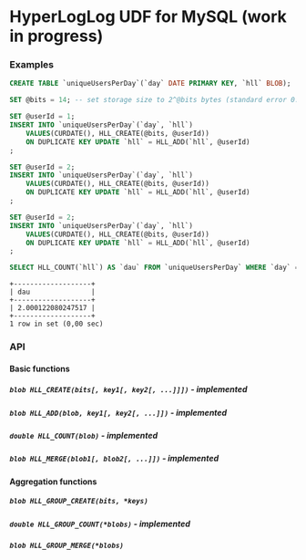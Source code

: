 # HyperLogLog UDF for MySQL (work in progress)

### Examples

```sql
CREATE TABLE `uniqueUsersPerDay`(`day` DATE PRIMARY KEY, `hll` BLOB);
```
```sql
SET @bits = 14; -- set storage size to 2^@bits bytes (standard error 0.81%)

SET @userId = 1;
INSERT INTO `uniqueUsersPerDay`(`day`, `hll`)
	VALUES(CURDATE(), HLL_CREATE(@bits, @userId))
	ON DUPLICATE KEY UPDATE `hll` = HLL_ADD(`hll`, @userId)
;

SET @userId = 2;
INSERT INTO `uniqueUsersPerDay`(`day`, `hll`)
	VALUES(CURDATE(), HLL_CREATE(@bits, @userId))
	ON DUPLICATE KEY UPDATE `hll` = HLL_ADD(`hll`, @userId)
;

SET @userId = 2;
INSERT INTO `uniqueUsersPerDay`(`day`, `hll`)
	VALUES(CURDATE(), HLL_CREATE(@bits, @userId))
	ON DUPLICATE KEY UPDATE `hll` = HLL_ADD(`hll`, @userId)
;
```
```sql
SELECT HLL_COUNT(`hll`) AS `dau` FROM `uniqueUsersPerDay` WHERE `day` = CURDATE();
```
```
+-------------------+
| dau               |
+-------------------+
| 2.000122080247517 |
+-------------------+
1 row in set (0,00 sec)
```

### API

#### Basic functions

##### `blob HLL_CREATE(bits[, key1[, key2[, ...]]])` - implemented
##### `blob HLL_ADD(blob, key1[, key2[, ...]])` - implemented
##### `double HLL_COUNT(blob)` - implemented
##### `blob HLL_MERGE(blob1[, blob2[, ...]])` - implemented

#### Aggregation functions

##### `blob HLL_GROUP_CREATE(bits, *keys)`
##### `double HLL_GROUP_COUNT(*blobs)` - implemented
##### `blob HLL_GROUP_MERGE(*blobs)`
